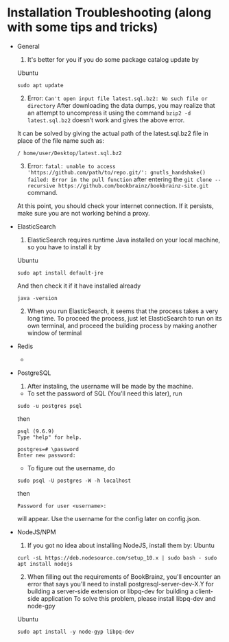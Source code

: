 # Installation Troubleshooting (along with some tips and tricks) 

* General

    1. It's better for you if you do some package catalog update by 

	Ubuntu
	
    `sudo apt update`
	
	2. Error: `Can't open input file latest.sql.bz2: No such file or directory` 
	After downloading the data dumps, you may realize that an attempt to uncompress it using the command `bzip2 -d  	latest.sql.bz2` doesn’t work and gives the above error. 
	
	It can be solved by giving the actual path of the latest.sql.bz2 file in place of the file name such as:
	
  `/ home/user/Desktop/latest.sql.bz2`
  
  3. Error: `fatal: unable to access 'https://github.com/path/to/repo.git/': gnutls_handshake() failed: Error in the pull function` after entering the `git clone --recursive https://github.com/bookbrainz/bookbrainz-site.git` command. 
  
  At this point, you should check your internet connection. If it persists, make sure you are not working behind a proxy.

* ElasticSearch

    1. ElasticSearch requires runtime Java installed on your local machine, 
	so you have to install it by
	
	Ubuntu
	
    `sudo apt install default-jre`

    And then check it if it have installed already

    `java -version`

    2. When you run ElasticSearch, it seems that the process takes a very long time. 
	To proceed the process, just let ElasticSearch to run
    on its own terminal, and proceed the building process by making another window of terminal


* Redis

    -

* PostgreSQL

    1. After instaling, the username will be made by the machine.
    - To set the password of SQL (You'll need this later), run

    `sudo -u postgres psql`

    then 
    ```
    psql (9.6.9)
    Type "help" for help.

    postgres=# \password
    Enter new password:
    ```

    - To figure out the username, do

    `sudo psql -U postgres -W -h localhost`

    then

    `Password for user <username>: ` 
	
	will appear.
    Use the username for the config later on config.json.

* NodeJS/NPM

    1. If you got no idea about installing NodeJS, install them by:
	Ubuntu
	
    `curl -sL https://deb.nodesource.com/setup_10.x | sudo bash -
     sudo apt install nodejs`

    2. When filling out the requirements of BookBrainz, you'll encounter an error that says you'll need to install postgresql-server-dev-X.Y for building a server-side extension or libpq-dev for building a client-side application
    To solve this problem, please install libpq-dev and node-gpy
	
	Ubuntu
	
    `sudo apt install -y node-gyp libpq-dev`


